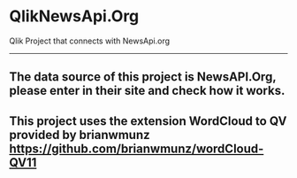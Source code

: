 # QlikNewsApi.Org
Qlik Project that connects with NewsApi.org


-------------------------------------------
The data source of this project is NewsAPI.Org, please enter in their site and check how it works.
-------------------------------------------
This project uses the extension  WordCloud to QV provided by brianwmunz 
  https://github.com/brianwmunz/wordCloud-QV11
-------------------------------------------
